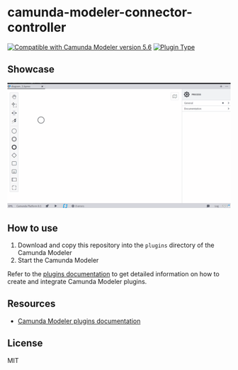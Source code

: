 # camunda-modeler-connector-controller

[![Compatible with Camunda Modeler version 5.6](https://img.shields.io/badge/Camunda%20Modeler-5.6+-blue.svg)](https://github.com/camunda/camunda-modeler) [![Plugin Type](https://img.shields.io/badge/Plugin_Type-React_Plugin-orange.svg)](#)

## Showcase

![Showcase](https://github.com/MaxTru/camunda-modeler-connector-controller/blob/main/resources/showcase.gif "Showcase")

## How to use

1. Download and copy this repository into the `plugins` directory of the Camunda Modeler
2. Start the Camunda Modeler


Refer to the [plugins documentation](https://github.com/camunda/camunda-modeler/tree/master/docs/plugins#plugging-into-the-camunda-modeler) to get detailed information on how to create and integrate Camunda Modeler plugins.

## Resources

* [Camunda Modeler plugins documentation](https://docs.camunda.io/docs/components/modeler/desktop-modeler/plugins/)

## License

MIT

